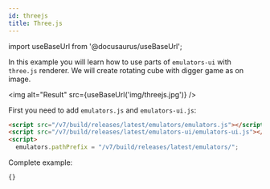 ```yaml
---
id: threejs 
title: Three.js 
---
```

import useBaseUrl from '@docusaurus/useBaseUrl';

In this example you will learn how to use parts of `emulators-ui` with `three.js` renderer.
We will create rotating cube with digger game as on image.

<img alt="Result" src={useBaseUrl('img/threejs.jpg')} />

First you need to add `emulators.js` and `emulators-ui.js`:
```html
<script src="/v7/build/releases/latest/emulators/emulators.js"></script>
<script src="/v7/build/releases/latest/emulators-ui/emulators-ui.js"></script>
<script>
  emulators.pathPrefix = "/v7/build/releases/latest/emulators/";
```

Complete example:
```html title="examples/threejs.html"
{}
```

